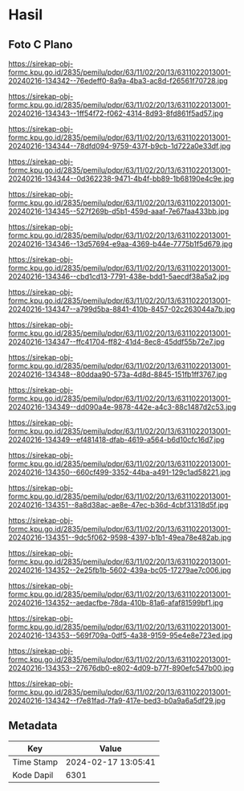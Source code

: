 # Hasil

## Foto C Plano

https://sirekap-obj-formc.kpu.go.id/2835/pemilu/pdpr/63/11/02/20/13/6311022013001-20240216-134342--76edeff0-8a9a-4ba3-ac8d-f26561f70728.jpg

https://sirekap-obj-formc.kpu.go.id/2835/pemilu/pdpr/63/11/02/20/13/6311022013001-20240216-134343--1ff54f72-f062-4314-8d93-8fd861f5ad57.jpg

https://sirekap-obj-formc.kpu.go.id/2835/pemilu/pdpr/63/11/02/20/13/6311022013001-20240216-134344--78dfd094-9759-437f-b9cb-1d722a0e33df.jpg

https://sirekap-obj-formc.kpu.go.id/2835/pemilu/pdpr/63/11/02/20/13/6311022013001-20240216-134344--0d362238-9471-4b4f-bb89-1b68190e4c9e.jpg

https://sirekap-obj-formc.kpu.go.id/2835/pemilu/pdpr/63/11/02/20/13/6311022013001-20240216-134345--527f269b-d5b1-459d-aaaf-7e67faa433bb.jpg

https://sirekap-obj-formc.kpu.go.id/2835/pemilu/pdpr/63/11/02/20/13/6311022013001-20240216-134346--13d57694-e9aa-4369-b44e-7775b1f5d679.jpg

https://sirekap-obj-formc.kpu.go.id/2835/pemilu/pdpr/63/11/02/20/13/6311022013001-20240216-134346--cbd1cd13-7791-438e-bdd1-5aecdf38a5a2.jpg

https://sirekap-obj-formc.kpu.go.id/2835/pemilu/pdpr/63/11/02/20/13/6311022013001-20240216-134347--a799d5ba-8841-410b-8457-02c263044a7b.jpg

https://sirekap-obj-formc.kpu.go.id/2835/pemilu/pdpr/63/11/02/20/13/6311022013001-20240216-134347--ffc41704-ff82-41d4-8ec8-45ddf55b72e7.jpg

https://sirekap-obj-formc.kpu.go.id/2835/pemilu/pdpr/63/11/02/20/13/6311022013001-20240216-134348--80ddaa90-573a-4d8d-8845-151fb1ff3767.jpg

https://sirekap-obj-formc.kpu.go.id/2835/pemilu/pdpr/63/11/02/20/13/6311022013001-20240216-134349--dd090a4e-9878-442e-a4c3-88c1487d2c53.jpg

https://sirekap-obj-formc.kpu.go.id/2835/pemilu/pdpr/63/11/02/20/13/6311022013001-20240216-134349--ef481418-dfab-4619-a564-b6d10cfc16d7.jpg

https://sirekap-obj-formc.kpu.go.id/2835/pemilu/pdpr/63/11/02/20/13/6311022013001-20240216-134350--660cf499-3352-44ba-a491-129c1ad58221.jpg

https://sirekap-obj-formc.kpu.go.id/2835/pemilu/pdpr/63/11/02/20/13/6311022013001-20240216-134351--8a8d38ac-ae8e-47ec-b36d-4cbf31318d5f.jpg

https://sirekap-obj-formc.kpu.go.id/2835/pemilu/pdpr/63/11/02/20/13/6311022013001-20240216-134351--9dc5f062-9598-4397-b1b1-49ea78e482ab.jpg

https://sirekap-obj-formc.kpu.go.id/2835/pemilu/pdpr/63/11/02/20/13/6311022013001-20240216-134352--2e25fb1b-5602-439a-bc05-17279ae7c006.jpg

https://sirekap-obj-formc.kpu.go.id/2835/pemilu/pdpr/63/11/02/20/13/6311022013001-20240216-134352--aedacfbe-78da-410b-81a6-afaf81599bf1.jpg

https://sirekap-obj-formc.kpu.go.id/2835/pemilu/pdpr/63/11/02/20/13/6311022013001-20240216-134353--569f709a-0df5-4a38-9159-95e4e8e723ed.jpg

https://sirekap-obj-formc.kpu.go.id/2835/pemilu/pdpr/63/11/02/20/13/6311022013001-20240216-134353--27676db0-e802-4d09-b77f-890efc547b00.jpg

https://sirekap-obj-formc.kpu.go.id/2835/pemilu/pdpr/63/11/02/20/13/6311022013001-20240216-134342--f7e81fad-7fa9-417e-bed3-b0a9a6a5df29.jpg


## Metadata

| Key        | Value               |
| ---------- | ------------------- |
| Time Stamp | 2024-02-17 13:05:41 |
| Kode Dapil | 6301                |



